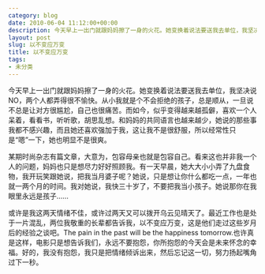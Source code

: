 ```yaml
---
category: blog
date: 2010-06-04 11:12:00+00:00
description: 今天早上一出门就跟妈妈擦了一身的火花。她变换着说法要送我去单位，我坚决说NO，两
layout: post
slug: 以不变应万变
title: 以不变应万变
tags:
- 未分类
---
```


今天早上一出门就跟妈妈擦了一身的火花。她变换着说法要送我去单位，我坚决说NO，两个人都弄得很不愉快。从小我就是个不会拒绝的孩子，总是顺从，一旦说不总是让对方很尴尬，自己也很痛苦。而如今，似乎变得越来越孤僻，喜欢一个人呆着，看看书，听听歌，胡思乱想。和妈妈的共同语言也越来越少，她说的那些事我都不感兴趣，而且她还喜欢强加于我，这让我不是很舒服，所以经常性只是“嗯”一下，她也明显不是很爽。  
  
某期时尚杂志有篇文章，大意为，包容母亲也就是包容自己。看来这也并非我一个人的问题，妈妈也只是想尽力好好照顾我。有一天早晨，她大大小小弄了九盘食物，我开玩笑跟她说，把我当月婆子呢？她说，只是想让你什么都吃一点，一年也就一两个月的时间。我对她说，我快三十岁了，不要把我当小孩子。她说那你在我眼里永远是孩子……  
  
或许是我这两天情绪不佳，或许过两天又可以拨开乌云见晴天了。最近工作也是处于一片混乱，两位我敬重的长辈都告诉我，以不变应万变，这是他们走过这些岁月后的经验之谈吧。The pain in the past will be the happiness tomorrow.也许真是这样，电影只是想告诉我们，永远不要抱怨，你所抱怨的今天会是未来怀念的幸福。好的，我没有抱怨，我只是把情绪倾诉出来，然后忘记这一切，努力扬起嘴角过下一秒。
